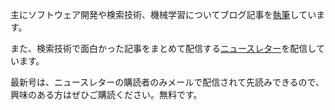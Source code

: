 主にソフトウェア開発や検索技術、機械学習についてブログ記事を[執筆](/posts)しています。

また、検索技術で面白かった記事をまとめて配信する[ニュースレター](https://searchengineeringnewsletter.substack.com/)を配信しています。

最新号は、ニュースレターの購読者のみメールで配信されて先読みできるので、興味のある方はぜひご購読ください。無料です。
